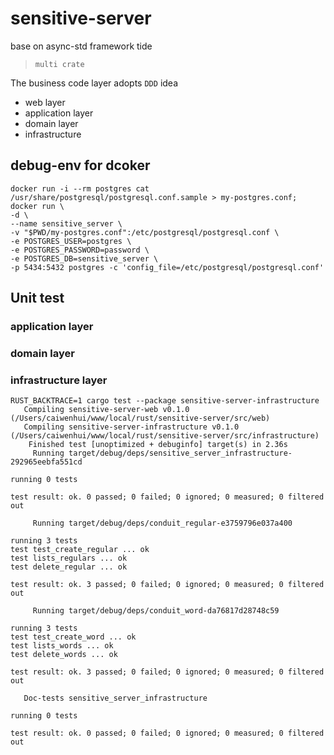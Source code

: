 # sensitive-server
base on async-std framework tide

> `multi crate`

The business code layer adopts `DDD` idea

- web layer
- application layer
- domain layer
- infrastructure

## debug-env for dcoker

```shell
docker run -i --rm postgres cat /usr/share/postgresql/postgresql.conf.sample > my-postgres.conf;
docker run \
-d \
--name sensitive_server \
-v "$PWD/my-postgres.conf":/etc/postgresql/postgresql.conf \
-e POSTGRES_USER=postgres \
-e POSTGRES_PASSWORD=password \
-e POSTGRES_DB=sensitive_server \
-p 5434:5432 postgres -c 'config_file=/etc/postgresql/postgresql.conf'
```

## Unit test

### application layer

### domain layer

### infrastructure layer

```shell
RUST_BACKTRACE=1 cargo test --package sensitive-server-infrastructure
   Compiling sensitive-server-web v0.1.0 (/Users/caiwenhui/www/local/rust/sensitive-server/src/web)
   Compiling sensitive-server-infrastructure v0.1.0 (/Users/caiwenhui/www/local/rust/sensitive-server/src/infrastructure)
    Finished test [unoptimized + debuginfo] target(s) in 2.36s
     Running target/debug/deps/sensitive_server_infrastructure-292965eebfa551cd

running 0 tests

test result: ok. 0 passed; 0 failed; 0 ignored; 0 measured; 0 filtered out

     Running target/debug/deps/conduit_regular-e3759796e037a400

running 3 tests
test test_create_regular ... ok
test lists_regulars ... ok
test delete_regular ... ok

test result: ok. 3 passed; 0 failed; 0 ignored; 0 measured; 0 filtered out

     Running target/debug/deps/conduit_word-da76817d28748c59

running 3 tests
test test_create_word ... ok
test lists_words ... ok
test delete_words ... ok

test result: ok. 3 passed; 0 failed; 0 ignored; 0 measured; 0 filtered out

   Doc-tests sensitive_server_infrastructure

running 0 tests

test result: ok. 0 passed; 0 failed; 0 ignored; 0 measured; 0 filtered out


```